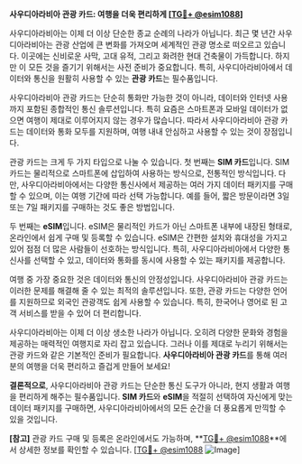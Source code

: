 **사우디아라비아 관광 카드: 여행을 더욱 편리하게 [[TG💪+ @esim1088](https://t.me/s/esim1088)]**

사우디아라비아는 이제 더 이상 단순한 종교 순례의 나라가 아닙니다. 최근 몇 년간 사우디아라비아는 관광 산업에 큰 변화를 가져오며 세계적인 관광 명소로 떠오르고 있습니다. 이곳에는 신비로운 사막, 고대 유적, 그리고 화려한 현대 건축물이 가득합니다. 하지만 이 모든 것을 즐기기 위해서는 사전 준비가 중요합니다. 특히, 사우디아라비아에서 데이터와 통신을 원활히 사용할 수 있는 **관광 카드**는 필수품입니다.

사우디아라비아 관광 카드는 단순히 통화만 가능한 것이 아니라, 데이터와 인터넷 사용까지 포함된 종합적인 통신 솔루션입니다. 특히 요즘은 스마트폰과 모바일 데이터가 없으면 여행이 제대로 이루어지지 않는 경우가 많습니다. 따라서 사우디아라비아 관광 카드는 데이터와 통화 모두를 지원하며, 여행 내내 안심하고 사용할 수 있는 것이 장점입니다.

관광 카드는 크게 두 가지 타입으로 나눌 수 있습니다. 첫 번째는 **SIM 카드**입니다. SIM 카드는 물리적으로 스마트폰에 삽입하여 사용하는 방식으로, 전통적인 방식입니다. 다만, 사우디아라비아에서는 다양한 통신사에서 제공하는 여러 가지 데이터 패키지를 구매할 수 있으며, 이는 여행 기간에 따라 선택 가능합니다. 예를 들어, 짧은 방문이라면 3일 또는 7일 패키지를 구매하는 것도 좋은 방법입니다.

두 번째는 **eSIM**입니다. eSIM은 물리적인 카드가 아닌 스마트폰 내부에 내장된 형태로, 온라인에서 쉽게 구매 및 등록할 수 있습니다. eSIM은 간편한 설치와 휴대성을 가지고 있어 점점 더 많은 사람들이 선호하는 방식입니다. 특히, 사우디아라비아에서 다양한 통신사를 선택할 수 있고, 데이터와 통화를 동시에 사용할 수 있는 패키지를 제공합니다.

여행 중 가장 중요한 것은 데이터와 통신의 안정성입니다. 사우디아라비아 관광 카드는 이러한 문제를 해결해 줄 수 있는 최적의 솔루션입니다. 또한, 관광 카드는 다양한 언어를 지원하므로 외국인 관광객도 쉽게 사용할 수 있습니다. 특히, 한국어나 영어로 된 고객 서비스를 받을 수 있어 더 편리합니다.

사우디아라비아는 이제 더 이상 생소한 나라가 아닙니다. 오히려 다양한 문화와 경험을 제공하는 매력적인 여행지로 자리 잡고 있습니다. 그러나 이를 제대로 누리기 위해서는 관광 카드와 같은 기본적인 준비가 필요합니다. **사우디아라비아 관광 카드**를 통해 여러분의 여행을 더욱 편리하고 즐겁게 만들어 보세요!

**결론적으로**, 사우디아라비아 관광 카드는 단순한 통신 도구가 아니라, 현지 생활과 여행을 편리하게 해주는 필수품입니다. **SIM 카드**와 **eSIM**을 적절히 선택하여 자신에게 맞는 데이터 패키지를 구매하면, 사우디아라비아에서의 모든 순간을 더 풍요롭게 만끽할 수 있을 것입니다.

**[참고]** 관광 카드 구매 및 등록은 온라인에서도 가능하며, **[TG💪+ @esim1088](https://t.me/s/esim1088)**에서 상세한 정보를 확인할 수 있습니다. [[TG💪+ @esim1088](https://t.me/s/esim1088) ![Image](https://i.postimg.cc/Y0z9fWf4/image.png)]